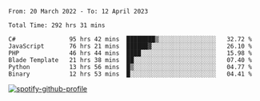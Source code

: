<!--START_SECTION:waka-->

```text
From: 20 March 2022 - To: 12 April 2023

Total Time: 292 hrs 31 mins

C#               95 hrs 42 mins  ████████▒░░░░░░░░░░░░░░░░   32.72 %
JavaScript       76 hrs 21 mins  ██████▓░░░░░░░░░░░░░░░░░░   26.10 %
PHP              46 hrs 44 mins  ████░░░░░░░░░░░░░░░░░░░░░   15.98 %
Blade Template   21 hrs 38 mins  ██░░░░░░░░░░░░░░░░░░░░░░░   07.40 %
Python           13 hrs 56 mins  █▒░░░░░░░░░░░░░░░░░░░░░░░   04.77 %
Binary           12 hrs 53 mins  █░░░░░░░░░░░░░░░░░░░░░░░░   04.41 %
```

<!--END_SECTION:waka-->
[![spotify-github-profile](https://spotify-github-profile.vercel.app/api/view?uid=c00zprrvy9xiloa9qnco3hmng&cover_image=true&theme=novatorem&show_offline=false&background_color=121212&bar_color=53b14f&bar_color_cover=false)](https://spotify-github-profile.vercel.app/api/view?uid=c00zprrvy9xiloa9qnco3hmng&redirect=true)
